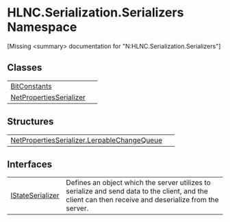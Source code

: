 # HLNC.Serialization.Serializers Namespace


\[Missing &lt;summary&gt; documentation for "N:HLNC.Serialization.Serializers"\]



## Classes
<table>
<tr>
<td><a href="T_HLNC_Serialization_Serializers_BitConstants">BitConstants</a></td>
<td> </td></tr>
<tr>
<td><a href="T_HLNC_Serialization_Serializers_NetPropertiesSerializer">NetPropertiesSerializer</a></td>
<td> </td></tr>
</table>

## Structures
<table>
<tr>
<td><a href="T_HLNC_Serialization_Serializers_NetPropertiesSerializer_LerpableChangeQueue">NetPropertiesSerializer.LerpableChangeQueue</a></td>
<td> </td></tr>
</table>

## Interfaces
<table>
<tr>
<td><a href="T_HLNC_Serialization_Serializers_IStateSerializer">IStateSerializer</a></td>
<td>Defines an object which the server utilizes to serialize and send data to the client, and the client can then receive and deserialize from the server.</td></tr>
</table>